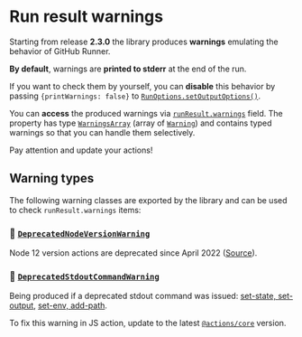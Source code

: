 # Run result warnings

Starting from release **2.3.0** the library produces **warnings** emulating the behavior of GitHub Runner.

**By default**, warnings are **printed to stderr** at the end of the run.

If you want to check them by yourself, you can **disable** this behavior by 
passing `{printWarnings: false}` to [`RunOptions.setOutputOptions()`](./run-options.md#-setoutputoptions).

You can **access** the produced warnings via [`runResult.warnings`](./run-result.md#-warnings) field.
The property has type [`WarningsArray`](../src/runResult/warnings/WarningsArray.ts) (array of
[`Warning`](../src/runResult/warnings/Warning.ts)) and contains typed warnings so that you can handle them
selectively.

Pay attention and update your actions!

## Warning types

The following warning classes are exported by the library and can be used to check `runResult.warnings` items:

### 🔻 [`DeprecatedNodeVersionWarning`](../src/runResult/warnings/DeprecatedNodeVersionWarning.ts)
Node 12 version actions are deprecated since April 2022 ([Source](https://github.blog/changelog/2022-09-22-github-actions-all-actions-will-begin-running-on-node16-instead-of-node12/)).

### 🔻 [`DeprecatedStdoutCommandWarning`](../src/runResult/warnings/DeprecatedStdoutCommandWarning.ts)
Being produced if a deprecated stdout command was issued:
[set-state, set-output](https://github.blog/changelog/2022-10-11-github-actions-deprecating-save-state-and-set-output-commands/),
[set-env, add-path](https://github.blog/changelog/2020-10-01-github-actions-deprecating-set-env-and-add-path-commands/).

To fix this warning in JS action, update to the latest [`@actions/core`](https://www.npmjs.com/package/@actions/core) 
version.